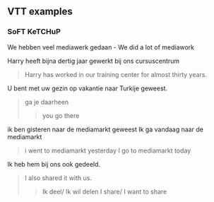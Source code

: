 ## VTT examples

### SoFT KeTCHuP

We hebben veel mediawerk gedaan - We did a lot of mediawork

Harry heeft bijna dertig jaar gewerkt bij ons cursuscentrum

> Harry has worked in our training center for almost thirty years.

U bent met uw gezin op vakantie naar Turkije geweest.

> ga je daarheen
>
> > you go there

ik ben gisteren naar de mediamarkt geweest
Ik ga vandaag naar de mediamarkt

> i went to mediamarkt yesterday
> I go to mediamarkt today

Ik heb hem bij ons ook gedeeld.

> I also shared it with us.
>
> > Ik deel/ Ik wil delen
> > I share/ I want to share
